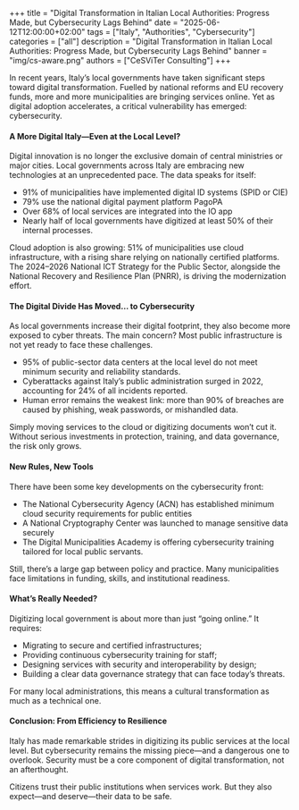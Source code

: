 +++
title = "Digital Transformation in Italian Local Authorities: Progress Made, but Cybersecurity Lags Behind"
date = "2025-06-12T12:00:00+02:00"
tags = ["Italy", "Authorities", "Cybersecurity"]
categories = ["all"]
description = "Digital Transformation in Italian Local Authorities: Progress Made, but Cybersecurity Lags Behind"
banner = "img/cs-aware.png"
authors = ["CeSViTer Consulting"]
+++

In recent years, Italy’s local governments have taken significant steps toward digital transformation. Fuelled by national reforms and EU recovery funds, more and more municipalities are bringing services online. Yet as digital adoption accelerates, a critical vulnerability has emerged: cybersecurity.

#### A More Digital Italy—Even at the Local Level?

Digital innovation is no longer the exclusive domain of central ministries or major cities. Local governments across Italy are embracing new technologies at an unprecedented pace. The data speaks for itself:
- 91% of municipalities have implemented digital ID systems (SPID or CIE)
- 79% use the national digital payment platform PagoPA
- Over 68% of local services are integrated into the IO app
- Nearly half of local governments have digitized at least 50% of their internal processes.

Cloud adoption is also growing: 51% of municipalities use cloud infrastructure, with a rising share relying on nationally certified platforms. The 2024–2026 National ICT Strategy for the Public Sector, alongside the National Recovery and Resilience Plan (PNRR), is driving the modernization effort.

#### The Digital Divide Has Moved… to Cybersecurity

As local governments increase their digital footprint, they also become more exposed to cyber threats. The main concern? Most public infrastructure is not yet ready to face these challenges.
- 95% of public-sector data centers at the local level do not meet minimum security and reliability standards.
- Cyberattacks against Italy’s public administration surged in 2022, accounting for 24% of all incidents reported.
- Human error remains the weakest link: more than 90% of breaches are caused by phishing, weak passwords, or mishandled data.

Simply moving services to the cloud or digitizing documents won’t cut it. Without serious investments in protection, training, and data governance, the risk only grows.

#### New Rules, New Tools

There have been some key developments on the cybersecurity front:
- The National Cybersecurity Agency (ACN) has established minimum cloud security requirements for public entities
- A National Cryptography Center was launched to manage sensitive data securely
- The Digital Municipalities Academy is offering cybersecurity training tailored for local public servants.

Still, there’s a large gap between policy and practice. Many municipalities face limitations in funding, skills, and institutional readiness.

#### What’s Really Needed?

Digitizing local government is about more than just “going online.” It requires:
- Migrating to secure and certified infrastructures;
- Providing continuous cybersecurity training for staff;
- Designing services with security and interoperability by design;
- Building a clear data governance strategy that can face today’s threats.

For many local administrations, this means a cultural transformation as much as a technical one.

#### Conclusion: From Efficiency to Resilience

Italy has made remarkable strides in digitizing its public services at the local level. But cybersecurity remains the missing piece—and a dangerous one to overlook. Security must be a core component of digital transformation, not an afterthought.

Citizens trust their public institutions when services work. But they also expect—and deserve—their data to be safe.
